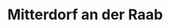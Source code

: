 ---
title: Mitterdorf an der Raab
url: /mitterdorf-an-der-raab/
latitude: 47.17
longitude: 15.615
---